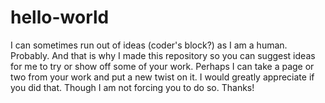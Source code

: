 # hello-world
I can sometimes run out of ideas (coder's block?) as I am a human. Probably. And that is why I made this repository so you can suggest ideas for me to try or show off some of your work. Perhaps I can take a page or two from your work and put a new twist on it.
I would greatly appreciate if you did that. Though I am not forcing you to do so. Thanks!
